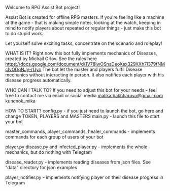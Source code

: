 Welcome to RPG Assist Bot project!

Assist Bot is created for offline RPG masters.
If you're feeling like a machine at the game - that is making simple notes,
 looking at the watch, keeping in mind to notify players about repeated or regular things -
just make this bot to do stupid work.

Let yourself solve exciting tasks, concentrate on the scenario and roleplay!

WHAT IS IT?
Right now this bot fully implements mechanics of Diseases, created by Michail Orlov.
See the rules here
https://docs.google.com/document/d/1V78lwOSnsDeoXex329XXh7I379fNMcIvODqNJy-rUyo
The bot let the master and players fulfil Disease mechanics without interacting in person.
It also notifies each player with his disease progress automatically.

WHO CAN I TALK TO?
If you need to adjust this bot for your needs - feel free to contact me via email or social media
malika.bakhtiarova@gmail.com kunenok_mika

HOW TO START?
config.py - if you just need to launch the bot, go here and change TOKEN, PLAYERS and MASTERS
main.py - launch this file to start your bot

master_commands, player_commands, healer_commands - implements commands for each group of users of your bot

player.py disease.py and infected_player.py - implements the whole mechanics, but do nothing with Telegram

disease_reader.py - implements reading diseases from json files. See "data" directory for json examples

player_notifier.py - implements notifying player on their disease progress in Telegram
